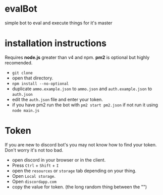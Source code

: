# evalBot
simple bot to eval and execute things for it's master

# installation instructions
 Requires **node.js** greater than v4 and npm. **pm2** is optional but highly recomended.

 - `git clone`
 - open that directory.
 - `npm install --no-optional`
 - duplicate `ammo.example.json` to `ammo.json` and `auth.example.json` to `auth.json`
 - edit the `auth.json` file and enter your token.
 - if you have pm2 run the bot with `pm2 start pm2.json` if not run it using `node main.js`

# Token
If you are new to discord bot's you may not know how to find your token. Don't worry it's not too bad.
 - open discord in your browser or in the client.
 - Press `Ctrl` + `Shift` + `I`
 - open the `resources` or `storage` tab depending on your thing.
 - Open `Local storage`.
 - Open `discordapp.com`
 - copy the value for token. (the long random thing between the "")
